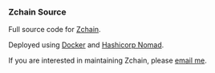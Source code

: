 ### Zchain Source

Full source code for [Zchain](https://explorer.zcha.in).

Deployed using [Docker](https://www.docker.com/) and [Hashicorp Nomad](https://www.nomadproject.io/).

If you are interested in maintaining Zchain, please [email me](mailto:lustro@protonmail.ch).
